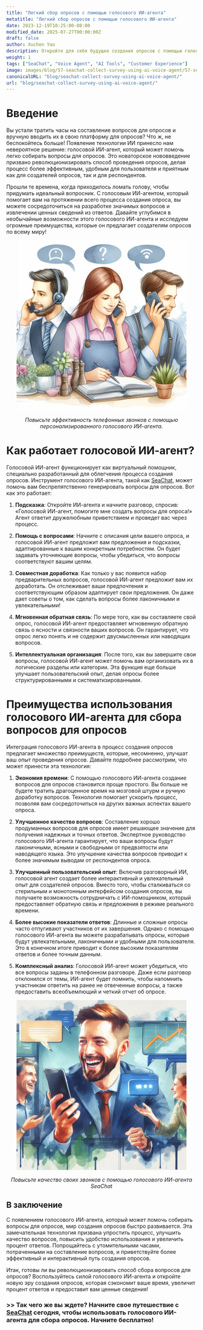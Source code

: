 ```yaml
---
title: "Легкий сбор опросов с помощью голосового ИИ-агента"
metatitle: "Легкий сбор опросов с помощью голосового ИИ-агента"
date: 2023-12-19T10:25:00-08:00
modified_date: 2025-07-27T00:00:00Z
draft: false
author: Xuchen Yao
description: Откройте для себя будущее создания опросов с помощью голосового ИИ-агента! Легко создавайте высококачественные вопросы, улучшайте пользовательский опыт и повышайте процент ответов. Попрощайтесь с ручной работой!
weight: 1
tags: ["SeaChat", "Voice Agent", "AI Tools", "Customer Experience"]
image: images/blog/57-seachat-collect-survey-using-ai-voice-agent/57-seachat-collect-survey-using-ai-voice-agent.png
canonicalURL: "blog/seachat-collect-survey-using-ai-voice-agent/"
url: "blog/seachat-collect-survey-using-ai-voice-agent/"
---
```


# Введение

Вы устали тратить часы на составление вопросов для опросов и вручную вводить их в свою платформу для опросов? Что ж, не беспокойтесь больше! Появление технологии ИИ принесло нам невероятное решение: голосовой ИИ-агент, который может помочь легко собирать вопросы для опросов. Это новаторское нововведение призвано революционизировать способ проведения опросов, делая процесс более эффективным, удобным для пользователя и приятным как для создателей опросов, так и для респондентов.

Прошли те времена, когда приходилось ломать голову, чтобы придумать идеальный вопросник. С голосовым ИИ-агентом, который помогает вам на протяжении всего процесса создания опроса, вы можете сосредоточиться на разработке значимых вопросов и извлечении ценных сведений из ответов. Давайте углубимся в необычайные возможности этого голосового ИИ-агента и исследуем огромные преимущества, которые он предлагает создателям опросов по всему миру!

<center>
<img height="450px" src="/images/blog/50x-all-seachat-agents/transfer-to-and-from-ai-agent.jpeg" alt="Повысьте эффективность телефонных звонков с помощью персонализированного голосового ИИ-агента."/>

*Повысьте эффективность телефонных звонков с помощью персонализированного голосового ИИ-агента.*
</center>

# Как работает голосовой ИИ-агент?

Голосовой ИИ-агент функционирует как виртуальный помощник, специально разработанный для облегчения процесса создания опросов. Инструмент голосового ИИ-агента, такой как [SeaChat](https://chat.seasalt.ai/?utm_source=blog), может помочь вам беспрепятственно генерировать вопросы для опросов. Вот как это работает:

1. **Подсказка**: Откройте ИИ-агента и начните разговор, спросив: «Голосовой ИИ-агент, помогите мне создать вопросы для опроса!» Агент ответит дружелюбным приветствием и проведет вас через процесс.

2. **Помощь с вопросами**: Начните с описания цели вашего опроса, и голосовой ИИ-агент предложит вам предложения и подсказки, адаптированные к вашим конкретным потребностям. Он будет задавать уточняющие вопросы, чтобы убедиться, что вопросы соответствуют вашим целям.

3. **Совместная доработка**: Как только у вас появится набор предварительных вопросов, голосовой ИИ-агент предложит вам их доработать. Он отслеживает ваши предпочтения и соответствующим образом адаптирует свои предложения. Он даже дает советы о том, как сделать вопросы более лаконичными и увлекательными!

4. **Мгновенная обратная связь**: По мере того, как вы составляете свой опрос, голосовой ИИ-агент предоставляет мгновенную обратную связь о ясности и связности ваших вопросов. Он гарантирует, что опрос легко понять и не содержит двусмысленных или наводящих вопросов.

5. **Интеллектуальная организация**: После того, как вы завершите свои вопросы, голосовой ИИ-агент может помочь вам организовать их в логические разделы или категории. Эта функция еще больше улучшает пользовательский опыт, делая опросы более структурированными и систематизированными.

# Преимущества использования голосового ИИ-агента для сбора вопросов для опросов

Интеграция голосового ИИ-агента в процесс создания опросов предлагает множество преимуществ, которые, несомненно, улучшат ваш опыт проведения опросов. Давайте подробнее рассмотрим, что может принести эта технология:

1. **Экономия времени**: С помощью голосового ИИ-агента создание вопросов для опросов становится проще простого. Вы больше не будете тратить драгоценное время на мозговой штурм и ручную доработку вопросов. Технология помогает ускорить процесс, позволяя вам сосредоточиться на других важных аспектах вашего опроса.

2. **Улучшенное качество вопросов**: Составление хорошо продуманных вопросов для опросов имеет решающее значение для получения надежных и точных ответов. Экспертное руководство голосового ИИ-агента гарантирует, что ваши вопросы будут лаконичными, ясными и свободными от предвзятости или наводящего языка. Это улучшение качества вопросов приводит к более значимым выводам от респондентов опроса.

3. **Улучшенный пользовательский опыт**: Включив разговорный ИИ, голосовой агент создает более интерактивный и увлекательный опыт для создателей опросов. Вместо того, чтобы сталкиваться со стерильным и монотонным интерфейсом создания опросов, вы получаете возможность сотрудничать с ИИ-помощником, который предоставляет обратную связь и предложения в режиме реального времени.

4. **Более высокие показатели ответов**: Длинные и сложные опросы часто отпугивают участников от их завершения. Однако с помощью голосового ИИ-агента вы можете разрабатывать опросы, которые будут увлекательными, лаконичными и удобными для пользователя. Это в конечном итоге приводит к более высоким показателям ответов и более точным данным.

5. **Комплексный анализ**: Голосовой ИИ-агент может убедиться, что все вопросы заданы в телефонном разговоре. Даже если разговор отклонился от темы, ИИ-агент будет помнить, чтобы напомнить участникам ответить на ранее не отвеченные вопросы, а также предоставить всеобъемлющий и четкий отчет об опросе.


<center>
<img height="450px" src="/images/blog/50x-all-seachat-agents/stay-connected-using-seachat-agents.jpeg" alt="Повысьте качество своих звонков с помощью голосового ИИ-агента SeaChat"/>

*Повысьте качество своих звонков с помощью голосового ИИ-агента SeaChat*
</center>

## В заключение

С появлением голосового ИИ-агента, который может помочь собирать вопросы для опросов, мир создания опросов быстро развивается. Эта замечательная технология призвана упростить процесс, улучшить качество вопросов, повысить удобство использования и увеличить процент ответов. Попрощайтесь с утомительными часами, потраченными на составление вопросов, и приветствуйте более эффективный и интерактивный путь создания опросов.

Итак, готовы ли вы революционизировать способ сбора вопросов для опросов? Воспользуйтесь силой голосового ИИ-агента и откройте новую эру создания опросов, которая сэкономит ваше время, увеличит процент ответов и предоставит вам ценные сведения!

### >> Так чего же вы ждете? Начните свое путешествие с [SeaChat](https://chat.seasalt.ai/?utm_source=blog) сегодня, чтобы использовать голосового ИИ-агента для сбора опросов. Начните бесплатно!
